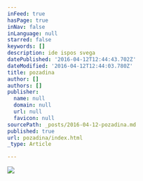 ```yaml
---
inFeed: true
hasPage: true
inNav: false
inLanguage: null
starred: false
keywords: []
description: ide ispos svega
datePublished: '2016-04-12T12:44:43.702Z'
dateModified: '2016-04-12T12:44:03.780Z'
title: pozadina
author: []
authors: []
publisher:
  name: null
  domain: null
  url: null
  favicon: null
sourcePath: _posts/2016-04-12-pozadina.md
published: true
url: pozadina/index.html
_type: Article

---
```

![](https://the-grid-user-content.s3-us-west-2.amazonaws.com/0cf139f1-fc3e-4e27-837e-62f7e710d2f0.jpg)